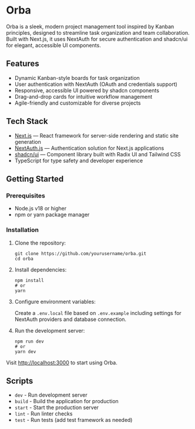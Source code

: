 # Orba

Orba is a sleek, modern project management tool inspired by Kanban principles, designed to streamline task organization and team collaboration. Built with Next.js, it uses NextAuth for secure authentication and shadcn/ui for elegant, accessible UI components.

## Features

- Dynamic Kanban-style boards for task organization
- User authentication with NextAuth (OAuth and credentials support)
- Responsive, accessible UI powered by shadcn components
- Drag-and-drop cards for intuitive workflow management
- Agile-friendly and customizable for diverse projects

## Tech Stack

- [Next.js](https://nextjs.org/) — React framework for server-side rendering and static site generation
- [NextAuth.js](https://next-auth.js.org/) — Authentication solution for Next.js applications
- [shadcn/ui](https://ui.shadcn.com/) — Component library built with Radix UI and Tailwind CSS
- TypeScript for type safety and developer experience

## Getting Started

### Prerequisites

- Node.js v18 or higher
- npm or yarn package manager

### Installation

1. Clone the repository:

   ```
   git clone https://github.com/yourusername/orba.git
   cd orba
   ```

2. Install dependencies:

   ```
   npm install
   # or
   yarn
   ```

3. Configure environment variables:

   Create a `.env.local` file based on `.env.example` including settings for NextAuth providers and database connection.

4. Run the development server:

   ```
   npm run dev
   # or
   yarn dev
   ```

Visit [http://localhost:3000](http://localhost:3000) to start using Orba.

## Scripts

- `dev` - Run development server
- `build` - Build the application for production
- `start` - Start the production server
- `lint` - Run linter checks
- `test` - Run tests (add test framework as needed)